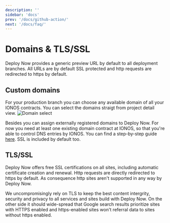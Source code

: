 ```yaml
---
description: ''
sidebar: 'docs'
prev: '/docs/github-action/'
next: '/docs/faq/'
---
```


# Domains & TLS/SSL

Deploy Now provides a generic preview URL by default to all deployment branches. All URLs are by default SSL protected and http requests are redirected to https by default.  

## Custom domains

For your production branch you can choose any available domain of all your IONOS contracts. You can select the domains straigt from project detail view.
![Domain select](/domain-select.png)

Besides you can assign externally registered domains to Deploy Now. For now you need at least one existing domain contract at IONOS, so that you're able to control DNS entries by IONOS. You can find a step-by-step guide [here](https://www.ionos.com/help/domains/set-up-and-manage-an-external-domain-at-11-ionos/setting-up-an-external-domain-at-11-ionos/). SSL is included by default too. 

## TLS/SSL

Deploy Now offers free SSL certifications on all sites, including automatic certificate creation and renewal. Http requests are directly redirected to https by default. As consequence http sites aren't supported in any way by Deploy Now.

We uncompromisingly rely on TLS to keep the best content intergrity, security and privacy to all services and sites build with Deploy Now. On the other side it should wide-spread that Google search results prioritize sites with HTTPS enabled and https-enabled sites won't referral data to sites without https enabled.
